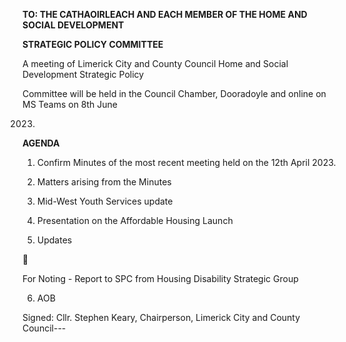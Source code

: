 **TO: THE CATHAOIRLEACH AND EACH MEMBER OF THE HOME AND SOCIAL DEVELOPMENT**

**STRATEGIC POLICY COMMITTEE**

A meeting of Limerick City and County Council Home and Social Development Strategic Policy

Committee will be held in the Council Chamber, Dooradoyle and online on MS Teams on 8th June

2023.

**AGENDA**

1. Confirm Minutes of the most recent meeting held on the 12th April 2023.

2. Matters arising from the Minutes

3. Mid-West Youth Services update

4. Presentation on the Affordable Housing Launch

5. Updates



For Noting - Report to SPC from Housing Disability Strategic Group

6. AOB

Signed: Cllr. Stephen Keary, Chairperson, Limerick City and County Council---
